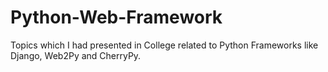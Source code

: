 # Python-Web-Framework
Topics which I had presented in College related to Python Frameworks like Django, Web2Py and CherryPy.
